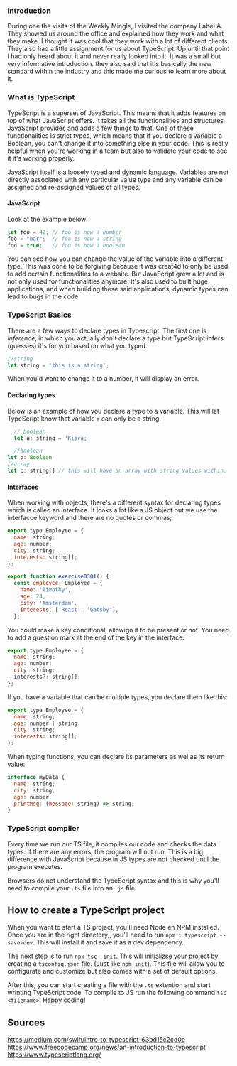 ### Introduction
During one the visits of the Weekly Mingle, I visited the company Label A. They showed us around the office and explained how they work and what they make. I thought it was cool that they work with a lot of different clients. 
They also had a little assignment for us about TypeScript. Up until that point I had only heard about it and never really looked into it. It was a small but very informative introduction. they also said that it's basically the new standard within the industry and this made me curious to learn more about it.

### What is TypeScript
TypeScript is a superset of JavaScript. This means that it adds features on top of what JavaScript offers. It takes all the functionalities and structures JavaScript provides and adds a few things to that. One of these functionalities is strict types, which means that if you declare a variable a Boolean, you can't change it into something else in your code. This is really helpful when you're working in a team but also to validate your code to see it it's working properly.

JavaScript itself is a loosely typed and dynamic language. Variables are not directly associated with any particular value type and any variable can be assigned and re-assigned values of all types.

#### JavaScript
Look at the example below:
```js
let foo = 42; // foo is now a number
foo = "bar";  // foo is now a string
foo = true;   // foo is now a boolean
```
You can see how you can change the value of the variable into a different type. This was done to be forgiving because it was creat4d to only be used to add certain functionalities to a website. But JavaScript grew a lot and is not only used for functionalities anymore. It's also used to built huge applications, and when building these said applications, dynamic types can lead to bugs in the code.

### TypeScript Basics
There are a few ways to declare types in Typescript. The first one is _inference_, in which you actually don't declare a type but TypeScript infers (guesses) it's for you based on what you typed. 

```js
//string
let string = 'this is a string';
```
When you'd want to change it to a number, it will display an error.

#### Declaring types
Below is an example of how you declare a type to a variable. This will let TypeScript know that variable `a` can only be a string.

```js
  // boolean
  let a: string = 'Kiara;

  //boolean
let b: Boolean
//array
let c: string[] // this will have an array with string values within.
```


#### Interfaces
When working with objects, there's a different syntax for declaring types which is called an interface. It looks a lot like a JS object but we use the interfacce keyword and there are no quotes or commas;

```js
export type Employee = {
  name: string;
  age: number;
  city: string;
  interests: string[];
};

export function exercise0301() {
  const employee: Employee = {
    name: 'Timothy',
    age: 24,
    city: 'Amsterdam',
    interests: ['React', 'Gatsby'],
  };
```
You could make a key conditional, allowign it to be present or not. You need to add a question mark at the end of the key in the interface:

```js
export type Employee = {
  name: string;
  age: number;
  city: string;
  interests?: string[];
};
```

If you have a variable that can be multiple types, you declare them like this:

```js
export type Employee = {
  name: string;
  age: number | string;
  city: string;
  interests: string[];
};
```

When typing functions, you can declare its parameters as wel as its return value:

```js
interface myData {
  name: string;
  city: string;
  age: number;
  printMsg: (message: string) => string;
}
```

### TypeScript compiler
Every time we run our TS file, it compiles our code and checks the data types. If there are any errors, the program will not run. This is a big difference with JavaScript because in JS types are not checked until the program executes.

Browsers do not understand the TypeScript syntax and this is why you'll need to compile your `.ts` file into an `.js` file.

## How to create a TypeScript project
When you want to start a TS project, you'll need Node en NPM installed. Once you are in the right directory,, you'll need to run `npm i typescript --save-dev`. This will install it and save it as a dev dependency.

The next step is to run `npx tsc -init`. This will initializse your project by creating a `tsconfig.json` file. (Just like `npm init`). This file will allow you to configurate and customize but also comes with a set of default options.

After this, you can start creating a file with the `.ts` extention and start wrinting TypeScript code. To compile to JS run the following command `tsc <filename>`. 
Happy coding!


## Sources 
https://medium.com/swlh/intro-to-typescript-63bd15c2cd0e
https://www.freecodecamp.org/news/an-introduction-to-typescript
https://www.typescriptlang.org/
